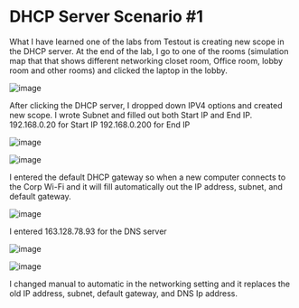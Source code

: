 <h1>DHCP Server Scenario #1</h1>

<p>

What I have learned one of the labs from Testout is creating new scope in the DHCP server.
At the end of the lab, I go to one of the rooms (simulation map that that shows different networking closet room, Office room, lobby room and other rooms)
and clicked the laptop in the lobby.  
  

  
</p>

![image](https://github.com/user-attachments/assets/6d2cd180-82b5-4f90-bdf1-1ee54eb0d98e)


<P>  
  After clicking the DHCP server, I dropped down IPV4 options and created new scope. 
  I wrote Subnet and filled out both Start IP and End IP.
  192.168.0.20 for Start IP
  192.168.0.200 for End IP
</P>

![image](https://github.com/user-attachments/assets/d05082e2-8f1a-446d-9f84-3507d672170e)


![image](https://github.com/user-attachments/assets/6986d9f2-375b-434b-9534-fefb303f0061)

<p>
  I entered the default DHCP gateway so when a new computer connects to the Corp Wi-Fi and it will fill automatically out the IP address, subnet, and default gateway.

</p>


![image](https://github.com/user-attachments/assets/54687130-49f2-4852-a949-4f56000a3f72)


<p>

  I entered 163.128.78.93 for the DNS server
</p>


![image](https://github.com/user-attachments/assets/2dfeda7f-9859-491f-b4ce-c1008b1822b4)



![image](https://github.com/user-attachments/assets/d101f13e-57ab-4701-8fde-ab1d8ad993a1)


<p>

I changed manual to automatic in the networking setting and it replaces the old IP address, subnet, default gateway, and DNS Ip address.
  
</p>


